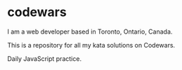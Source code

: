 # codewars

I am a web developer based in Toronto, Ontario, Canada.

This is a repository for all my kata solutions on Codewars.

Daily JavaScript practice.
